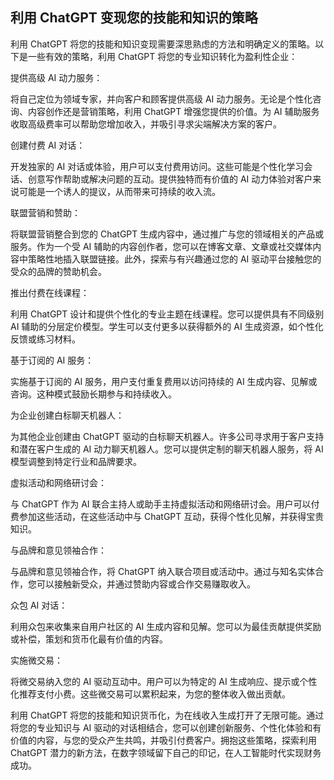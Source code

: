 ## 利用 ChatGPT 变现您的技能和知识的策略

利用 ChatGPT 将您的技能和知识变现需要深思熟虑的方法和明确定义的策略。以下是一些有效的策略，利用 ChatGPT 将您的专业知识转化为盈利性企业：

提供高级 AI 动力服务：

将自己定位为领域专家，并向客户和顾客提供高级 AI 动力服务。无论是个性化咨询、内容创作还是营销策略，利用 ChatGPT 增强您提供的价值。为 AI 辅助服务收取高级费率可以帮助您增加收入，并吸引寻求尖端解决方案的客户。

创建付费 AI 对话：

开发独家的 AI 对话或体验，用户可以支付费用访问。这些可能是个性化学习会话、创意写作帮助或解决问题的互动。提供独特而有价值的 AI 动力体验对客户来说可能是一个诱人的提议，从而带来可持续的收入流。

联盟营销和赞助：

将联盟营销整合到您的 ChatGPT 生成内容中，通过推广与您的领域相关的产品或服务。作为一个受 AI 辅助的内容创作者，您可以在博客文章、文章或社交媒体内容中策略性地插入联盟链接。此外，探索与有兴趣通过您的 AI 驱动平台接触您的受众的品牌的赞助机会。

推出付费在线课程：

利用 ChatGPT 设计和提供个性化的专业主题在线课程。您可以提供具有不同级别 AI 辅助的分层定价模型。学生可以支付更多以获得额外的 AI 生成资源，如个性化反馈或练习材料。

基于订阅的 AI 服务：

实施基于订阅的 AI 服务，用户支付重复费用以访问持续的 AI 生成内容、见解或咨询。这种模式鼓励长期参与和持续收入。

为企业创建白标聊天机器人：

为其他企业创建由 ChatGPT 驱动的白标聊天机器人。许多公司寻求用于客户支持和潜在客户生成的 AI 动力聊天机器人。您可以提供定制的聊天机器人服务，将 AI 模型调整到特定行业和品牌要求。

虚拟活动和网络研讨会：

与 ChatGPT 作为 AI 联合主持人或助手主持虚拟活动和网络研讨会。用户可以付费参加这些活动，在这些活动中与 ChatGPT 互动，获得个性化见解，并获得宝贵知识。

与品牌和意见领袖合作：

与品牌和意见领袖合作，将 ChatGPT 纳入联合项目或活动中。通过与知名实体合作，您可以接触新受众，并通过赞助内容或合作交易赚取收入。

众包 AI 对话：

利用众包来收集来自用户社区的 AI 生成内容和见解。您可以为最佳贡献提供奖励或补偿，策划和货币化最有价值的内容。

实施微交易：

将微交易纳入您的 AI 驱动互动中。用户可以为特定的 AI 生成响应、提示或个性化推荐支付小费。这些微交易可以累积起来，为您的整体收入做出贡献。

利用 ChatGPT 将您的技能和知识货币化，为在线收入生成打开了无限可能。通过将您的专业知识与 AI 驱动的对话相结合，您可以创建创新服务、个性化体验和有价值的内容，与您的受众产生共鸣，并吸引付费客户。拥抱这些策略，探索利用 ChatGPT 潜力的新方法，在数字领域留下自己的印记，在人工智能时代实现财务成功。
